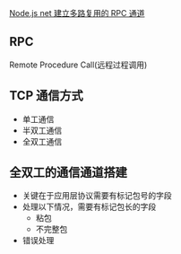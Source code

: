 [Node.js net 建立多路复用的 RPC 通道](https://gitee.com/geektime-geekbang/geek-nodejs/tree/master/section25)

## RPC
Remote Procedure Call(远程过程调用)

## TCP 通信方式
- 单工通信
- 半双工通信
- 全双工通信

## 全双工的通信通道搭建
- 关键在于应用层协议需要有标记包号的字段
- 处理以下情况，需要有标记包长的字段
  - 粘包
  - 不完整包
- 错误处理
